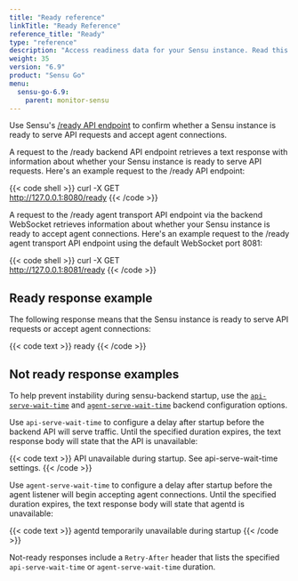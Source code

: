```yaml
---
title: "Ready reference"
linkTitle: "Ready Reference"
reference_title: "Ready"
type: "reference"
description: "Access readiness data for your Sensu instance. Read this page to learn about the readiness information you can retrieve."
weight: 35
version: "6.9"
product: "Sensu Go"
menu: 
  sensu-go-6.9:
    parent: monitor-sensu
---
```


Use Sensu's [/ready API endpoint][1] to confirm whether a Sensu instance is ready to serve API requests and accept agent connections.

A request to the /ready backend API endpoint retrieves a text response with information about whether your Sensu instance is ready to serve API requests.
Here's an example request to the /ready API endpoint:

{{< code shell >}}
curl -X GET \
http://127.0.0.1:8080/ready
{{< /code >}}

A request to the /ready agent transport API endpoint via the backend WebSocket retrieves information about whether your Sensu instance is ready to accept agent connections.
Here's an example request to the /ready agent transport API endpoint using the default WebSocket port 8081:

{{< code shell >}}
curl -X GET \
http://127.0.0.1:8081/ready
{{< /code >}}

## Ready response example

The following response means that the Sensu instance is ready to serve API requests or accept agent connections:

{{< code text >}}
ready
{{< /code >}}

## Not ready response examples

To help prevent instability during sensu-backend startup, use the [`api-serve-wait-time`][2] and [`agent-serve-wait-time`][3] backend configuration options.

Use `api-serve-wait-time` to configure a delay after startup before the backend API will serve traffic.
Until the specified duration expires, the text response body will state that the API is unavailable:

{{< code text >}}
API unavailable during startup.
See api-serve-wait-time settings.
{{< /code >}}

Use `agent-serve-wait-time` to configure a delay after startup before the agent listener will begin accepting agent connections.
Until the specified duration expires, the text response body will state that agentd is unavailable:

{{< code text >}}
agentd temporarily unavailable during startup
{{< /code >}}

Not-ready responses include a `Retry-After` header that lists the specified `api-serve-wait-time` or `agent-serve-wait-time` duration.


[1]: ../../../api/other/ready/
[2]: ../../../observability-pipeline/observe-schedule/backend/#api-serve-wait-time
[3]: ../../../observability-pipeline/observe-schedule/backend/#agent-serve-wait-time
